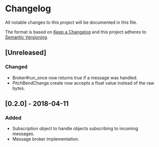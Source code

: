 # Changelog
All notable changes to this project will be documented in this file.

The format is based on [Keep a Changelog](http://keepachangelog.com/en/1.0.0/)
and this project adheres to [Semantic Versioning](http://semver.org/spec/v2.0.0.html).

## [Unreleased]
### Changed
- Broker#run_once now returns true if a message was handled.
- PitchBendChange.create now accepts a float value instead of the raw bytes.

## [0.2.0] - 2018-04-11
### Added
- Subscription object to handle objects subscribing to incoming messages.
- Message broker implementation.